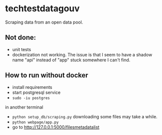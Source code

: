 # techtestdatagouv

Scraping data from an open data pool.

## Not done:
- unit tests
- dockerization not working. The issue is that I seem to have a shadow name "api" instead of
 "app" stuck somewhere I can't find.
 
## How to run without docker
- install requirements
- start postgresql service
- `sudo -iu postgres`  

in another terminal
- `python setup_db/scraping.py` downloading some files may take a while.
- `python webpage/app.py`
- go to http://127.0.0.1:5000/filesmetadatalist